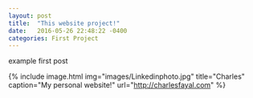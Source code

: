 ```yaml
---
layout: post
title:  "This website project!"
date:   2016-05-26 22:48:22 -0400
categories: First Project
---
```

example first post


{% include image.html
            img="images/Linkedinphoto.jpg"
            title="Charles"
            caption="My personal website!"
            url="http://charlesfayal.com" %}
